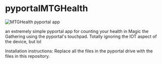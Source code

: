 # pyportalMTGHealth
![MTGHealth pyportal app](https://imgur.com/a/XurPEHJ)


an extremely simple pyportal app for counting your health in Magic the Gathering using the pyportal's touchpad. Totally ignoring the IOT aspect of the device, but lol

Installation instructions: Replace all the files in the pyportal drive with the files in this repository.
